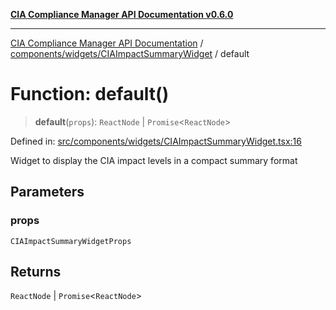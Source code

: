 [**CIA Compliance Manager API Documentation v0.6.0**](../../../../README.md)

***

[CIA Compliance Manager API Documentation](../../../../modules.md) / [components/widgets/CIAImpactSummaryWidget](../README.md) / default

# Function: default()

> **default**(`props`): `ReactNode` \| `Promise`\<`ReactNode`\>

Defined in: [src/components/widgets/CIAImpactSummaryWidget.tsx:16](https://github.com/Hack23/cia-compliance-manager/blob/32fe683007dd7fe1aa6b244d2353e60fab4f51de/src/components/widgets/CIAImpactSummaryWidget.tsx#L16)

Widget to display the CIA impact levels in a compact summary format

## Parameters

### props

`CIAImpactSummaryWidgetProps`

## Returns

`ReactNode` \| `Promise`\<`ReactNode`\>
